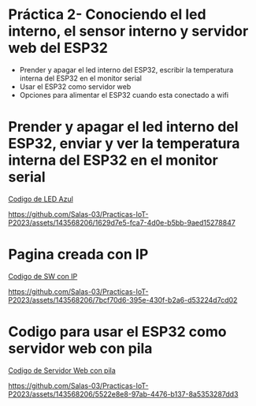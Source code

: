 # Práctica 2- Conociendo el led interno, el sensor interno y servidor web del ESP32 

- Prender y apagar el led interno del ESP32, escribir la temperatura interna del ESP32 en el monitor serial
- Usar el ESP32 como servidor web
- Opciones para alimentar el ESP32 cuando esta conectado a wifi

# Prender y apagar el led interno del ESP32, enviar y ver la temperatura interna del ESP32 en el monitor serial

[Codigo de LED Azul](CodigoLEDAzul.ino)

https://github.com/Salas-03/Practicas-IoT-P2023/assets/143568206/1629d7e5-fca7-4d0e-b5bb-9aed15278847

# Pagina creada con IP

[Codigo de SW con IP](CodigoPaginaIP.ino)

https://github.com/Salas-03/Practicas-IoT-P2023/assets/143568206/7bcf70d6-395e-430f-b2a6-d53224d7cd02

# Codigo para usar el ESP32 como servidor web con pila

[Codigo de Servidor Web con pila](CodigoSW.ino)

https://github.com/Salas-03/Practicas-IoT-P2023/assets/143568206/5522e8e8-97ab-4476-b137-8a5353287dd3


